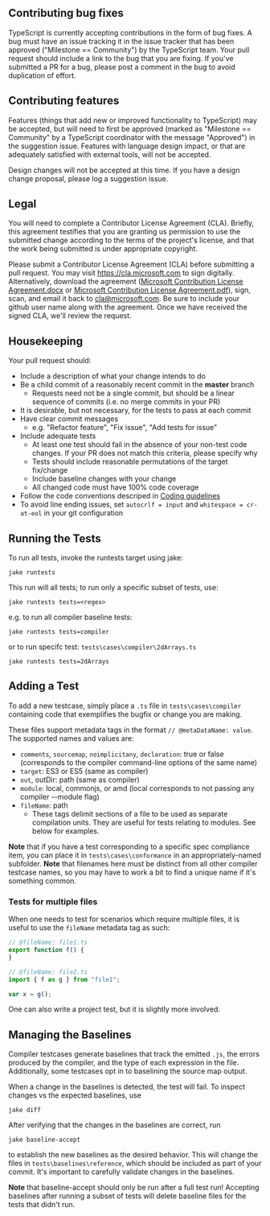 ## Contributing bug fixes
TypeScript is currently accepting contributions in the form of bug fixes. A bug must have an issue tracking it in the issue tracker that has been approved ("Milestone == Community") by the TypeScript team. Your pull request should include a link to the bug that you are fixing. If you've submitted a PR for a bug, please post a comment in the bug to avoid duplication of effort.

## Contributing features
Features (things that add new or improved functionality to TypeScript) may be accepted, but will need to first be approved (marked as "Milestone == Community" by a TypeScript coordinator with the message "Approved") in the suggestion issue. Features with language design impact, or that are adequately satisfied with external tools, will not be accepted.

Design changes will not be accepted at this time. If you have a design change proposal, please log a suggestion issue.

## Legal
You will need to complete a Contributor License Agreement (CLA). Briefly, this agreement testifies that you are granting us permission to use the submitted change according to the terms of the project's license, and that the work being submitted is under appropriate copyright.

Please submit a Contributor License Agreement (CLA) before submitting a pull request. You may visit https://cla.microsoft.com to sign digitally. Alternatively, download the agreement ([Microsoft Contribution License Agreement.docx](https://www.codeplex.com/Download?ProjectName=typescript&DownloadId=822190) or [Microsoft Contribution License Agreement.pdf](https://www.codeplex.com/Download?ProjectName=typescript&DownloadId=921298)), sign, scan, and email it back to <cla@microsoft.com>. Be sure to include your github user name along with the agreement. Once we have received the signed CLA, we'll review the request. 

## Housekeeping
Your pull request should: 

* Include a description of what your change intends to do
* Be a child commit of a reasonably recent commit in the **master** branch 
    * Requests need not be a single commit, but should be a linear sequence of commits (i.e. no merge commits in your PR)
* It is desirable, but not necessary, for the tests to pass at each commit
* Have clear commit messages 
    * e.g. "Refactor feature", "Fix issue", "Add tests for issue"
* Include adequate tests 
    * At least one test should fail in the absence of your non-test code changes. If your PR does not match this criteria, please specify why
    * Tests should include reasonable permutations of the target fix/change
    * Include baseline changes with your change
    * All changed code must have 100% code coverage
* Follow the code conventions descriped in [Coding guidelines](https://github.com/Microsoft/TypeScript/wiki/Coding-guidelines)
* To avoid line ending issues, set `autocrlf = input` and `whitespace = cr-at-eol` in your git configuration

## Running the Tests
To run all tests, invoke the runtests target using jake:

```Shell
jake runtests
```

This run will all tests; to run only a specific subset of tests, use:

```Shell
jake runtests tests=<regex>
```

e.g. to run all compiler baseline tests:

```Shell
jake runtests tests=compiler
```

or to run specifc test: `tests\cases\compiler\2dArrays.ts` 

```Shell
jake runtests tests=2dArrays
```

## Adding a Test
To add a new testcase, simply place a `.ts` file in `tests\cases\compiler` containing code that exemplifies the bugfix or change you are making.

These files support metadata tags in the format  `// @metaDataName: value`. The supported names and values are:

* `comments`, `sourcemap`, `noimplicitany`, `declaration`: true or false (corresponds to the compiler command-line options of the same name)
* `target`: ES3 or ES5 (same as compiler)
* `out`, outDir: path (same as compiler)
* `module`: local, commonjs, or amd (local corresponds to not passing any compiler --module flag)
* `fileName`: path
  * These tags delimit sections of a file to be used as separate compilation units. They are useful for tests relating to modules. See below for examples.

**Note** that if you have a test corresponding to a specific spec compliance item, you can place it in `tests\cases\conformance` in an appropriately-named subfolder. 
**Note** that filenames here must be distinct from all other compiler testcase names, so you may have to work a bit to find a unique name if it's something common.

### Tests for multiple files

When one needs to test for scenarios which require multiple files, it is useful to use the `fileName` metadata tag as such:

```TypeScript
// @fileName: file1.ts
export function f() {
}

// @fileName: file2.ts
import { f as g } from "file1";

var x = g();
```

One can also write a project test, but it is slightly more involved.

## Managing the Baselines
Compiler testcases generate baselines that track the emitted `.js`, the errors produced by the compiler, and the type of each expression in the file. Additionally, some testcases opt in to baselining the source map output.

When a change in the baselines is detected, the test will fail. To inspect changes vs the expected baselines, use

```Shell
jake diff
```

After verifying that the changes in the baselines are correct, run

```Shell
jake baseline-accept
```

to establish the new baselines as the desired behavior. This will change the files in `tests\baselines\reference`, which should be included as part of your commit. It's important to carefully validate changes in the baselines.

**Note** that baseline-accept should only be run after a full test run! Accepting baselines after running a subset of tests will delete baseline files for the tests that didn't run.
